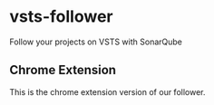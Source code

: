 # vsts-follower
Follow your projects on VSTS with SonarQube

## Chrome Extension
This is the chrome extension version of our follower. 